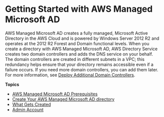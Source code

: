 # Getting Started with AWS Managed Microsoft AD<a name="ms_ad_getting_started"></a>

AWS Managed Microsoft AD creates a fully managed, Microsoft Active Directory in the AWS Cloud and is powered by Windows Server 2012 R2 and operates at the 2012 R2 Forest and Domain functional levels\. When you create a directory with AWS Managed Microsoft AD, AWS Directory Service creates two domain controllers and adds the DNS service on your behalf\. The domain controllers are created in different subnets in a VPC; this redundancy helps ensure that your directory remains accessible even if a failure occurs\. If you need more domain controllers, you can add them later\. For more information, see [Deploy Additional Domain Controllers](ms_ad_deploy_additional_dcs.md)\.

**Topics**
+ [AWS Managed Microsoft AD Prerequisites](ms_ad_getting_started_prereqs.md)
+ [Create Your AWS Managed Microsoft AD directory](ms_ad_getting_started_create_directory.md)
+ [What Gets Created](ms_ad_getting_started_what_gets_created.md)
+ [Admin Account](ms_ad_getting_started_admin_account.md)